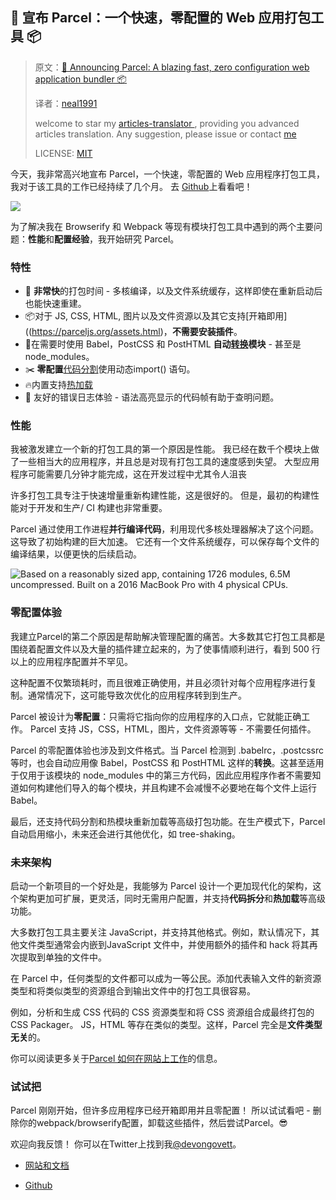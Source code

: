 ## 🚀 宣布 Parcel：一个快速，零配置的 Web 应用打包工具 📦

>原文：[🚀 Announcing Parcel: A blazing fast, zero configuration web application bundler 📦](https://hackernoon.com/announcing-parcel-a-blazing-fast-zero-configuration-web-application-bundler-feac43aac0f1)
>
>译者：[neal1991](https://github.com/neal1991)
>
>welcome to star my [articles-translator ](https://github.com/neal1991), providing you advanced articles translation. Any suggestion, please issue or contact [me](mailto:bing@stu.ecnu.edu.cn)
>
>LICENSE: [MIT](https://opensource.org/licenses/MIT)

今天，我非常高兴地宣布 Parcel，一个快速，零配置的 Web 应用程序打包工具，我对于该工具的工作已经持续了几个月。 去 [Github](https://github.com/parcel-bundler/parcel)上看看吧！

![](https://cdn-images-1.medium.com/max/5994/1*Gjhk6qvPM5zAy1iPPS1ttg.png)

为了解决我在 Browserify 和 Webpack 等现有模块打包工具中遇到的两个主要问题：**性能**和**配置经验**，我开始研究 Parcel。

### 特性

* 🚀 **非常快**的打包时间 - 多核编译，以及文件系统缓存，这样即使在重新启动后也能快速重建。
* 📦对于 JS, CSS, HTML, 图片以及文件资源以及其它支持[开箱即用]((https://parceljs.org/assets.html)，**不需要安装插件**。
* 🐠在需要时使用 Babel，PostCSS 和 PostHTML **自动**[**转换**](https://parceljs.org/transforms.html)**模块** - 甚至是node_modules。
* ✂️ **零配置**[代码分割](https://parceljs.org/code_splitting.html)使用动态import() 语句。
* 🔥内置支持[热加载](https://parceljs.org/hmr.htm)
* 🚨 友好的错误日志体验 - 语法高亮显示的代码帧有助于查明问题。

### 性能

我被激发建立一个新的打包工具的第一个原因是性能。 我已经在数千个模块上做了一些相当大的应用程序，并且总是对现有打包工具的速度感到失望。 大型应用程序可能需要几分钟才能完成，这在开发过程中尤其令人沮丧

许多打包工具专注于快速增量重新构建性能，这是很好的。 但是，最初的构建性能对于开发和生产/ CI 构建也非常重要。

Parcel 通过使用工作进程**并行编译代码**，利用现代多核处理器解决了这个问题。 这导致了初始构建的巨大加速。 它还有一个文件系统缓存，可以保存每个文件的编译结果，以便更快的后续启动。

![Based on a reasonably sized app, containing 1726 modules, 6.5M uncompressed. Built on a 2016 MacBook Pro with 4 physical CPUs.](https://cdn-images-1.medium.com/max/2000/1*t8afejIByMpoZKSs-URTIQ.png)

### 零配置体验

我建立Parcel的第二个原因是帮助解决管理配置的痛苦。大多数其它打包工具都是围绕着配置文件以及大量的插件建立起来的，为了使事情顺利进行，看到 500 行以上的应用程序配置并不罕见。

这种配置不仅繁琐耗时，而且很难正确使用，并且必须针对每个应用程序进行复制。通常情况下，这可能导致次优化的应用程序转到到生产。

Parcel 被设计为**零配置**：只需将它指向你的应用程序的入口点，它就能正确工作。 Parcel 支持 JS，CSS，HTML，图片，文件资源等等 - 不需要任何插件。

Parcel 的零配置体验也涉及到文件格式。当 Parcel 检测到 .babelrc，.postcssrc 等时，也会自动应用像 Babel，PostCSS 和 PostHTML 这样的**转换**。这甚至适用于仅用于该模块的 node_modules 中的第三方代码，因此应用程序作者不需要知道如何构建他们导入的每个模块，并且构建不会减慢不必要地在每个文件上运行 Babel。

最后，还支持代码分割和热模块重新加载等高级打包功能。在生产模式下，Parcel 自动启用缩小，未来还会进行其他优化，如 tree-shaking。

### 未来架构

启动一个新项目的一个好处是，我能够为 Parcel 设计一个更加现代化的架构，这个架构更加可扩展，更灵活，同时无需用户配置，并支持**代码拆分**和**热加载**等高级功能。

大多数打包工具主要关注 JavaScript，并支持其他格式。例如，默认情况下，其他文件类型通常会内嵌到JavaScript 文件中，并使用额外的插件和 hack 将其再次提取到单独的文件中。

在 Parcel 中，任何类型的文件都可以成为一等公民。添加代表输入文件的新资源类型和将类似类型的资源组合到输出文件中的打包工具很容易。

例如，分析和生成 CSS 代码的 CSS 资源类型和将 CSS 资源组合成最终打包的 CSS Packager。 JS，HTML 等存在类似的类型。这样，Parcel 完全是**文件类型无关**的。

你可以阅读更多关于[Parcel 如何在网站上工作](https://parceljs.org/how_it_works.html)的信息。

### 试试把

Parcel  刚刚开始，但许多应用程序已经开箱即用并且零配置！ 所以试试看吧 - 删除你的webpack/browserify配置，卸载这些插件，然后尝试Parcel。😎

欢迎向我反馈！ 你可以在Twitter上找到我[@devongovett](https://twitter.com/devongovett)。

* [网站和文档](https://parceljs.org)

* [Github](https://github.com/parcel-bundler/parcel)
